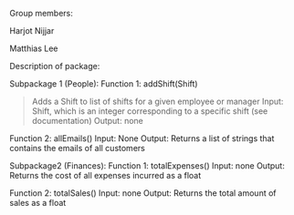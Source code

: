 Group members:

Harjot Nijjar

Matthias Lee

Description of package:

Subpackage 1 (People):
Function 1: addShift(Shift)
>Adds a Shift to list of shifts for a given employee or manager
Input: Shift, which is an integer corresponding to a specific shift (see documentation)
Output: none

Function 2: allEmails()
Input: None
Output: Returns a list of strings that contains the emails of all customers


Subpackage2 (Finances):
Function 1: totalExpenses()
Input: none
Output: Returns the cost of all expenses incurred as a float

Function 2: totalSales()
Input: none
Output: Returns the total amount of sales as a float

